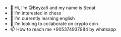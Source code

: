 - 👋 Hi, I’m @Beyza5 and my name is Sedat
- 👀 I’m interested in chess
- 🌱 I’m currently learning english
- 💞️ I’m looking to collaborate on crypto coin
- 📫 How to reach me +905374937984 by whatsapp

<!---
Beyza5/Beyza5 is a ✨ special ✨ repository because its `README.md` (this file) appears on your GitHub profile.
You can click the Preview link to take a look at your changes.
--->
